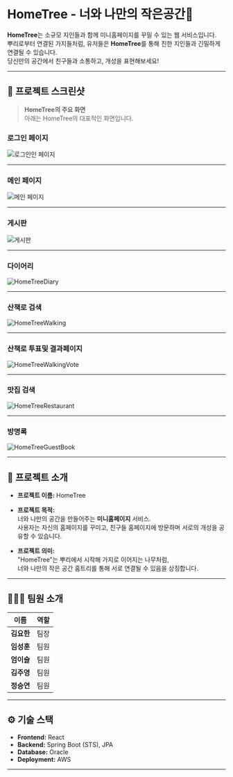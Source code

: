 # HomeTree - 너와 나만의 작은공간🌳

**HomeTree**는 소규모 지인들과 함께 미니홈페이지를 꾸밀 수 있는 웹 서비스입니다.  
뿌리로부터 연결된 가지들처럼, 유저들은 **HomeTree**를 통해 친한 지인들과 긴밀하게 연결될 수 있습니다.  
당신만의 공간에서 친구들과 소통하고, 개성을 표현해보세요!

---

## 📸 프로젝트 스크린샷

> **HomeTree의 주요 화면**  
> 아래는 HomeTree의 대표적인 화면입니다.  


### 로그인 페이지
![로그인인 페이지](https://github.com/user-attachments/assets/366b38f1-e693-41e5-bc04-8484bf69b934)

---

### 메인 페이지
![메인 페이지](https://github.com/user-attachments/assets/4142cc15-2694-490f-a62b-b8453ec8efee)

---

### 게시판
![게시판](https://github.com/user-attachments/assets/8eb01a91-cea6-400b-9594-275379e230bb)

---

### 다이어리
![HomeTreeDiary](https://github.com/user-attachments/assets/323c3a18-75c5-4c0b-93fa-a775c237a637)

---

### 산책로 검색
![HomeTreeWalking](https://github.com/user-attachments/assets/e756c35f-0b59-457a-a176-1202f114c038)

---

### 산책로 투표및 결과페이지
![HomeTreeWalkingVote](https://github.com/user-attachments/assets/537758b8-667e-4b49-813d-0eb4e2aca31a)

---

### 맛집 검색
![HomeTreeRestaurant](https://github.com/user-attachments/assets/cb1dc3b4-4a71-494b-9e6b-2eeb619e1646)

---

### 방명록
![HomeTreeGuestBook](https://github.com/user-attachments/assets/8bef0f7d-d614-4f65-9691-45966db9452e)

---



## 🔗 프로젝트 소개

- **프로젝트 이름:** HomeTree
- **프로젝트 목적:**  
  너와 나만의 공간을 만들어주는 **미니홈페이지** 서비스.  
  사용자는 자신의 홈페이지를 꾸미고, 친구들 홈페이지에 방문하며 서로의 개성을 공유할 수 있습니다.
  
- **프로젝트 의미:**  
  "HomeTree"는 뿌리에서 시작해 가지로 이어지는 나무처럼,  
  너와 나만의 작은 공간 홈트리를 통해 서로 연결될 수 있음을 상징합니다.

---

## 🧑‍🤝‍🧑 팀원 소개

| 이름         | 역할       |
| ------------ | ---------- |
| **김요한**   | 팀장       |
| **임성훈**   | 팀원       |
| **엄이슬**   | 팀원       |
| **김주영**   | 팀원       |
| **정승연**   | 팀원       |

---

## ⚙️ 기술 스택

- **Frontend:** React  
- **Backend:** Spring Boot (STS), JPA  
- **Database:** Oracle  
- **Deployment:** AWS

---
